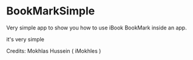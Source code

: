 BookMarkSimple
==============

Very simple app to show you how to use iBook BookMark inside an app.

it's very simple 

Credits:
        Mokhlas Hussein ( iMokhles )

